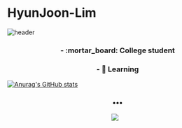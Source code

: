 # HyunJoon-Lim
![header](https://capsule-render.vercel.app/api?type=rounded&color=gradient&height=300&section=header&text=%20Hyun%20Joon%20&fontSize=80&textBg=true&animation=fadeIn)

<h3 align ="center"> - :mortar_board: College student </h3>
<h3 align ="center"> - 🌱 Learning  </h3>

[![Anurag's GitHub stats](https://github-readme-stats.vercel.app/api?username=jungking&count_private=true&theme=tokyonight)](https://github.com/anuraghazra/github-readme-stats)

<h3 align="center">•••</h3>
<p align="center" align="right">
  <a target="_blank" href="mailto:hadongme@gmail.com?subject=Hello%20Ileri,%20From%20Github"><img src="https://img.shields.io/badge/gmail-%23D14836.svg?&style=flat-square&logo=gmail&logoColor=white" /></a>&nbsp;&nbsp;&nbsp;
</p>
